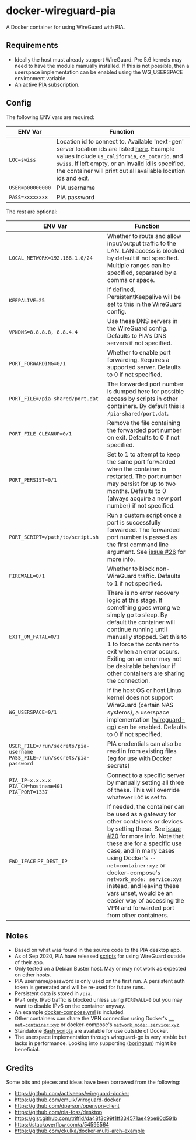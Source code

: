 # docker-wireguard-pia

A Docker container for using WireGuard with PIA.

## Requirements
* Ideally the host must already support WireGuard. Pre 5.6 kernels may need to have the module manually installed. If this is not possible, then a userspace implementation can be enabled using the WG_USERSPACE environment variable.
* An active [PIA](https://www.privateinternetaccess.com) subscription.

## Config
The following ENV vars are required:

| ENV Var | Function |
|-------|------|
|```LOC=swiss```|Location id to connect to. Available 'next-gen' server location ids are listed [here](https://serverlist.piaservers.net/vpninfo/servers/new). Example values include ```us_california```, ```ca_ontario```, and ```swiss```. If left empty, or an invalid id is specified, the container will print out all available location ids and exit.
|```USER=p00000000```|PIA username
|```PASS=xxxxxxxx```|PIA password

The rest are optional:

| ENV Var | Function |
|-------|------|
|```LOCAL_NETWORK=192.168.1.0/24```|Whether to route and allow input/output traffic to the LAN. LAN access is blocked by default if not specified. Multiple ranges can be specified, separated by a comma or space.
|```KEEPALIVE=25```|If defined, PersistentKeepalive will be set to this in the WireGuard config.
|```VPNDNS=8.8.8.8, 8.8.4.4```|Use these DNS servers in the WireGuard config. Defaults to PIA's DNS servers if not specified.
|```PORT_FORWARDING=0/1```|Whether to enable port forwarding. Requires a supported server. Defaults to 0 if not specified.
|```PORT_FILE=/pia-shared/port.dat```|The forwarded port number is dumped here for possible access by scripts in other containers. By default this is ```/pia-shared/port.dat```.
|```PORT_FILE_CLEANUP=0/1```|Remove the file containing the forwarded port number on exit. Defaults to 0 if not specified.
|```PORT_PERSIST=0/1```|Set to 1 to attempt to keep the same port forwarded when the container is restarted. The port number may persist for up to two months. Defaults to 0 (always acquire a new port number) if not specified.
|```PORT_SCRIPT=/path/to/script.sh```|Run a custom script once a port is successfully forwarded. The forwarded port number is passed as the first command line argument. See [issue #26](https://github.com/thrnz/docker-wireguard-pia/issues/26) for more info.
|```FIREWALL=0/1```|Whether to block non-WireGuard traffic. Defaults to 1 if not specified.
|```EXIT_ON_FATAL=0/1```|There is no error recovery logic at this stage. If something goes wrong we simply go to sleep. By default the container will continue running until manually stopped. Set this to 1 to force the container to exit when an error occurs. Exiting on an error may not be desirable behaviour if other containers are sharing the connection.
|```WG_USERSPACE=0/1```|If the host OS or host Linux kernel does not support WireGuard (certain NAS systems), a userspace implementation ([wireguard-go](https://git.zx2c4.com/wireguard-go/about/)) can be enabled. Defaults to 0 if not specified.
|```USER_FILE=/run/secrets/pia-username``` ```PASS_FILE=/run/secrets/pia-password```|PIA credentials can also be read in from existing files (eg for use with Docker secrets)
|```PIA_IP=x.x.x.x``` ```PIA_CN=hostname401``` ```PIA_PORT=1337```|Connect to a specific server by manually setting all three of these. This will override whatever ```LOC``` is set to.
|```FWD_IFACE``` ```PF_DEST_IP```|If needed, the container can be used as a gateway for other containers or devices by setting these. See [issue #20](https://github.com/thrnz/docker-wireguard-pia/issues/20) for more info. Note that these are for a specific use case, and in many cases using Docker's ```--net=container:xyz``` or docker-compose's ```network_mode: service:xyz``` instead, and leaving these vars unset, would be an easier way of accessing the VPN and forwarded port from other containers.

## Notes
* Based on what was found in the source code to the PIA desktop app.
* As of Sep 2020, PIA have released [scripts](https://github.com/pia-foss/manual-connections) for using WireGuard outside of their app.
* Only tested on a Debian Buster host. May or may not work as expected on other hosts.
* PIA username/password is only used on the first run. A persistent auth token is generated and will be re-used for future runs.
* Persistent data is stored in ```/pia```.
* IPv4 only. IPv6 traffic is blocked unless using ```FIREWALL=0``` but you may want to disable IPv6 on the container anyway.
* An example [docker-compose.yml](https://github.com/thrnz/docker-wireguard-pia/blob/master/docker-compose.yml) is included.
* Other containers can share the VPN connection using Docker's [```--net=container:xyz```](https://docs.docker.com/engine/reference/run/#network-settings) or docker-compose's [```network_mode: service:xyz```](https://github.com/compose-spec/compose-spec/blob/master/spec.md#network_mode).
* Standalone [Bash scripts](https://github.com/thrnz/docker-wireguard-pia/tree/master/extra) are available for use outside of Docker.
* The userspace implementation through wireguard-go is very stable but lacks in performance. Looking into supporting ([boringtun](https://github.com/cloudflare/boringtun)) might be beneficial.

## Credits
Some bits and pieces and ideas have been borrowed from the following:
* https://github.com/activeeos/wireguard-docker
* https://github.com/cmulk/wireguard-docker
* https://github.com/dperson/openvpn-client
* https://github.com/pia-foss/desktop
* https://gist.github.com/triffid/da48f3c99f1ff334571ae49be80d591b
* https://stackoverflow.com/a/54595564
* https://github.com/ckulka/docker-multi-arch-example
